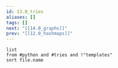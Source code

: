 ```yaml
---
id: 13.0_tries
aliases: []
tags: []
next: "[[14.0_graphs]]"
prev: "[[12.0_hashmaps]]"
---
```

```dataview
list
from #python and #tries and !"templates"
sort file.name
```
